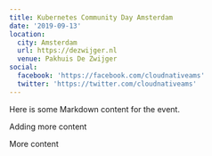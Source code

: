 ```yaml
---
title: Kubernetes Community Day Amsterdam
date: '2019-09-13'
location:
  city: Amsterdam
  url: https://dezwijger.nl
  venue: Pakhuis De Zwijger
social:
  facebook: 'https://facebook.com/cloudnativeams'
  twitter: 'https://twitter.com/cloudnativeams'
---
```


Here is some Markdown content for the event.

Adding more content

More content
